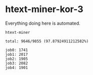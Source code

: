 # htext-miner-kor-3

Everything doing here is automated.

```
htext-miner

total: 9646/9855 (97.87924911212582%)

job0: 1741
job1: 2017
job2: 1905
job3: 2082
job4: 1901
```